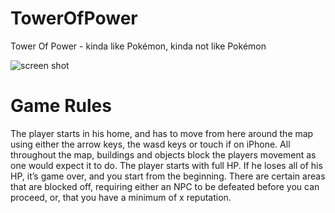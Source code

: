 TowerOfPower
============

Tower Of Power - kinda like Pokémon, kinda not like Pokémon

![screen shot](https://f.cloud.github.com/assets/1189998/2448910/a8cab1b4-aeab-11e3-9cdf-0d01f6915f12.png)

# Game Rules

The player starts in his home, and has to move from here around the map using either the arrow keys, the wasd keys or touch if on iPhone. All throughout the map, buildings and objects block the players movement as one would expect it to do. The player starts with full HP. If he loses all of his HP, it’s game over, and you start from the beginning.
There are certain areas that are blocked off, requiring either an NPC to be defeated before you can proceed, or, that you have a minimum of x reputation.